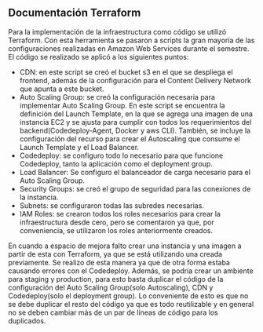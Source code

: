 ## Documentación Terraform

Para la implementación de la infraestructura como código se utilizó Terraform. Con esta herramienta se pasaron a scripts la gran mayoría de las configuraciones realizadas en Amazon Web Services durante el semestre. El código se realizado se aplicó a los siguientes puntos:

* CDN: en este script se creó el bucket s3 en el que se despliega el frontend, además de la configuración para el Content Delivery Network que apunta a este bucket. 
* Auto Scaling Group: se creó la configuración necesaria para implementar Auto Scaling Group. En este script se encuentra la definición del Launch Template, en la que se agrega una imagen de una instancia EC2 y se ajusta para cumplir con todos los requerimientos del backend(Codedeploy-Agent, Docker y aws CLI). También, se incluye la configuración del recurso para crear el Autoscaling  que consume el Launch Template y el Load Balancer.
* Codedeploy: se configuro todo lo necesario para que funcione Codedeploy, tanto la aplicación como el deployment group.
* Load Balancer: Se configuro el balanceador de carga necesario para el Auto Scaling Group.
* Security Groups: se creó el grupo de seguridad para las conexiones de la instancia.
* Subnets: se configuraron todas las subredes necesarias.
* IAM Roles: se crearon todos los roles necesarios para crear la infraestructura desde cero, pero se comentaron ya que, por conveniencia, se utilizaron los roles anteriormente creados.

En cuando a espacio de mejora falto crear una instancia y una imagen a partir de esta con Terraform, ya que se está utilizando una creada previamente. Se realizo de esta manera ya que de otra forma estaba causando errores con el Codedeploy. Además, se podría crear un ambiente para staging y production, para esto basta duplicar el código de la configuración del Auto Scaling Group(solo Autoscaling), CDN y Codedeploy(solo el deployment group). Lo conveniente de esto es que no se debe duplicar el resto del código ya que es todo reutilizable y en general no se deben cambiar más de un par de líneas de código para los duplicados. 
